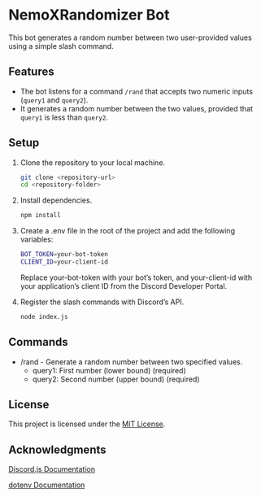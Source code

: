 # NemoXRandomizer Bot

This bot generates a random number between two user-provided values using a simple slash command.

## Features

- The bot listens for a command `/rand` that accepts two numeric inputs (`query1` and `query2`).
- It generates a random number between the two values, provided that `query1` is less than `query2`.

## Setup

1. Clone the repository to your local machine.

   ```bash
   git clone <repository-url>
   cd <repository-folder>
   ```

2. Install dependencies.

   ```bash
   npm install
   ```

3. Create a .env file in the root of the project and add the following variables:

   ```bash
   BOT_TOKEN=your-bot-token
   CLIENT_ID=your-client-id
   ```

   Replace your-bot-token with your bot’s token, and your-client-id with your application’s client ID from the Discord Developer Portal.

4. Register the slash commands with Discord’s API.
   ```bash
   node index.js
   ```

## Commands

- /rand - Generate a random number between two specified values.
  - query1: First number (lower bound) (required)
  - query2: Second number (upper bound) (required)

## License

This project is licensed under the [MIT License](/LICENSE).

## Acknowledgments

[Discord.js Documentation](https://discord.js.org/docs)

[dotenv Documentation](https://www.dotenv.org/docs/)
